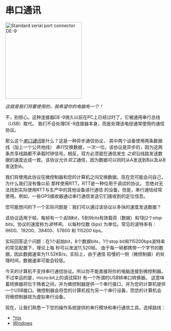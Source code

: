 # 串口通讯

<a href="https://en.wikipedia.org/wiki/File:Serial_port.jpg">
<p>
<img height="240" title="Standard serial port connector DE-9" src="https://upload.wikimedia.org/wikipedia/commons/thumb/e/ea/Serial_port.jpg/800px-Serial_port.jpg">
</p>
</a>

<p>
<em>这就是我们将要使用的。我希望你的电脑有一个！</em>
</p>

不，别担心。这种连接器DE-9很久以前在PC上已经过时了。它被通用串行总线（USB）取代。
我们不会处理DE-9连接器本身，而是处理该电缆通常使用的通信协议。

那么这个[*串口通讯*][ASC]是什么？这是一种异步通信协议， 其中两个设备使用两条数据线（加上一个公共地线）
*串行*交换数据，一次一位。该协议是异步的，因为这两条共享线路都不承载时钟信号。相反，双方必须就在通信发生
*之前*沿线路发送数据的速度达成一致。该协议允许*双工*通信，因为数据可以同时从A发送到B以及从B发送到A。

我们将使用此协议在微控制器和您的计算机之间交换数据。现在您可能会问自己，为什么我们没有像以前
那样使用RTT。RTT是一种仅用于调试的协议。 您绝对无法找到实际使用RTT与生产中的其他设备进行通信
的设备。但是，串行通信经常使用。例如，一些GPS接收器通过串行通信发送它们接收到的定位信息。

您可能想问的下一个实际问题是：我们可以通过该协议以多快的速度发送数据？

该协议适用于帧。每帧有一个*起始*bit，5到9bits有效载荷（数据）和1到2个*stop bits*。协议的速度称为*波特率*。
以每秒位数 (bps) 为单位。常见的波特率有：9600、19200、38400、57600 和 115200 bps。

实际回答这个问题：在1个起始bit，8个数据bits，1个stop bit和115200bps波特率的常见配置下，理论上每
秒可以发送11,520帧。 由于每一帧都携带一个字节的数据，因此数据速率为11.52KB/s。实际上，由于通信
较慢的一侧（微控制器）的处理时间，数据速率可能会较低。

今天的计算机不支持串行通信协议。所以你不能直接将你的电脑连接到微控制器。不过幸运的是，micro:bit上的调试探针
有一个所谓的USB转串口转换器。 这意味着转换器将位于两者之间，并为微控制器提供一个串行接口，并为您的计算机提供
一个USB接口。微控制器会将您的计算机视为另一个串行设备，而您的计算机会将微控制器视为虚拟串行设备。

现在，让我们熟悉一下您的操作系统提供的串行模块和串行通信工具。选择路线：

- [\*nix](nix-tooling.md)
- [Windows](windows-tooling.md)

[ASC]: https://en.wikipedia.org/wiki/Asynchronous_serial_communication

